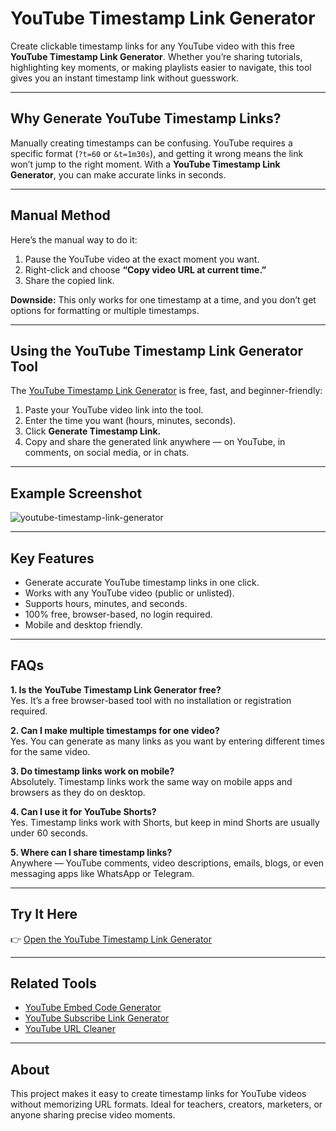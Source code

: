 # YouTube Timestamp Link Generator

Create clickable timestamp links for any YouTube video with this free **YouTube Timestamp Link Generator**. Whether you’re sharing tutorials, highlighting key moments, or making playlists easier to navigate, this tool gives you an instant timestamp link without guesswork.

---

## Why Generate YouTube Timestamp Links?
Manually creating timestamps can be confusing. YouTube requires a specific format (`?t=60` or `&t=1m30s`), and getting it wrong means the link won’t jump to the right moment. With a **YouTube Timestamp Link Generator**, you can make accurate links in seconds.

---

## Manual Method
Here’s the manual way to do it:
1. Pause the YouTube video at the exact moment you want.  
2. Right-click and choose **“Copy video URL at current time.”**  
3. Share the copied link.  

**Downside:** This only works for one timestamp at a time, and you don’t get options for formatting or multiple timestamps.

---

## Using the YouTube Timestamp Link Generator Tool
The [YouTube Timestamp Link Generator](https://sanishtech.com/tools/youtube-timestamp-link-generator/) is free, fast, and beginner-friendly:

1. Paste your YouTube video link into the tool.  
2. Enter the time you want (hours, minutes, seconds).  
3. Click **Generate Timestamp Link.**  
4. Copy and share the generated link anywhere — on YouTube, in comments, on social media, or in chats.  

---

## Example Screenshot

![youtube-timestamp-link-generator](https://github.com/user-attachments/assets/4acc07ca-2a5c-421d-8454-508cd5687894)


---

## Key Features
- Generate accurate YouTube timestamp links in one click.  
- Works with any YouTube video (public or unlisted).  
- Supports hours, minutes, and seconds.  
- 100% free, browser-based, no login required.  
- Mobile and desktop friendly.  

---

## FAQs

**1. Is the YouTube Timestamp Link Generator free?**  
Yes. It’s a free browser-based tool with no installation or registration required.  

**2. Can I make multiple timestamps for one video?**  
Yes. You can generate as many links as you want by entering different times for the same video.  

**3. Do timestamp links work on mobile?**  
Absolutely. Timestamp links work the same way on mobile apps and browsers as they do on desktop.  

**4. Can I use it for YouTube Shorts?**  
Yes. Timestamp links work with Shorts, but keep in mind Shorts are usually under 60 seconds.  

**5. Where can I share timestamp links?**  
Anywhere — YouTube comments, video descriptions, emails, blogs, or even messaging apps like WhatsApp or Telegram.  

---

## Try It Here
👉 [Open the YouTube Timestamp Link Generator](https://sanishtech.com/tools/youtube-timestamp-link-generator/)

---

## Related Tools
- [YouTube Embed Code Generator](https://sanishtech.com/tools/youtube-embed-code-generator/)  
- [YouTube Subscribe Link Generator](https://sanishtech.com/tools/youtube-subscribe-link-generator/)  
- [YouTube URL Cleaner](https://sanishtech.com/tools/youtube-url-cleaner/)  

---

## About
This project makes it easy to create timestamp links for YouTube videos without memorizing URL formats. Ideal for teachers, creators, marketers, or anyone sharing precise video moments.
